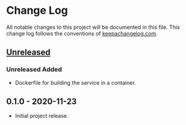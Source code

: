 # Change Log

All notable changes to this project will be documented in this file. This change log follows the conventions of [keepachangelog.com](http://keepachangelog.com/).

## [Unreleased]

### Unreleased Added

- Dockerfile for building the service in a container.

## 0.1.0 - 2020-11-23

- Initial project release.

[Unreleased]: https://github.com/wdhowe/lemme-know-bot/compare/0.1.0...HEAD

[comment]: # (Types of changes)
[comment]: # ('Added' for new features.)
[comment]: # ('Changed' for changes in existing functionality.)
[comment]: # ('Deprecated' for soon-to-be removed features.)
[comment]: # ('Removed' for now removed features.)
[comment]: # ('Fixed' for any bug fixes.)
[comment]: # ('Security' in case of vulnerabilities.)
